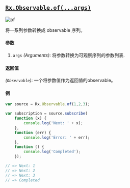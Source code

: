 ## [`Rx.Observable.of(...args)`](https://github.com/Reactive-Extensions/RxJS/blob/master/src/core/linq/observable/of.js)

![of](http://reactivex.io/documentation/operators/images/of.png)

将一系列参数转换成 observable 序列。

#### 参数
1. `args` *(Arguments)*: 将参数转换为可观察序列的参数列表.

#### 返回值
*(`Observable`)*: 一个将参数值作为返回值的observable。

#### 例

```js
var source = Rx.Observable.of(1,2,3);

var subscription = source.subscribe(
    function (x) {
        console.log('Next: ' + x);
    },
    function (err) {
        console.log('Error: ' + err);   
    },
    function () {
        console.log('Completed');   
    });

// => Next: 1
// => Next: 2
// => Next: 3
// => Completed
```

[](http://jsbin.com/sibiy/1/embed?js,console)

